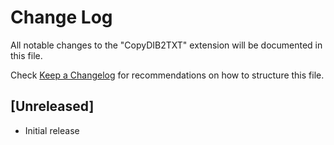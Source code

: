 # Change Log

All notable changes to the "CopyDIB2TXT" extension will be documented in this file.

Check [Keep a Changelog](http://keepachangelog.com/) for recommendations on how to structure this file.

## [Unreleased]

- Initial release